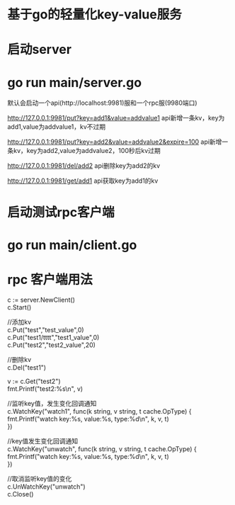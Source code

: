 # 基于go的轻量化key-value服务

# 启动server
# go run main/server.go  
默认会启动一个api(http://localhost:9981)服和一个rpc服(9980端口)

http://127.0.0.1:9981/put?key=add1&value=addvalue1
api新增一条kv，key为add1,value为addvalue1，kv不过期 

http://127.0.0.1:9981/put?key=add2&value=addvalue2&expire=100
api新增一条kv，key为add2,value为addvalue2，100秒后kv过期

http://127.0.0.1:9981/del/add2
api删除key为add2的kv

http://127.0.0.1:9981/get/add1
api获取key为add1的kv



# 启动测试rpc客户端
# go run main/client.go  


# rpc 客户端用法
c := server.NewClient()  
c.Start()   

//添加kv  
c.Put("test","test_value",0)  
c.Put("test1/tttt","test1_value",0)  
c.Put("test2","test2_value",20)  

//删除kv  
c.Del("test1")  

v := c.Get("test2")  
fmt.Printf("test2:%s\n", v)  

//监听key值，发生变化回调通知  
c.WatchKey("watch1", func(k string, v string, t cache.OpType) {  
	fmt.Printf("watch key:%s, value:%s, type:%d\n", k, v, t)  
})  
  
//key值发生变化回调通知  
c.WatchKey("unwatch", func(k string, v string, t cache.OpType) {  
	fmt.Printf("watch key:%s, value:%s, type:%d\n", k, v, t)  
})  

//取消监听key值的变化  
c.UnWatchKey("unwatch")  
c.Close()  